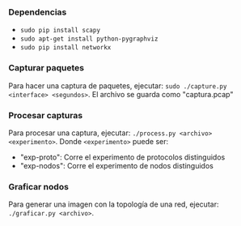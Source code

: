### Dependencias
* `sudo pip install scapy`
* `sudo apt-get install python-pygraphviz`
* `sudo pip install networkx`

### Capturar paquetes
Para hacer una captura de paquetes, ejecutar: `sudo ./capture.py <interface> <segundos>`.
El archivo se guarda como "captura.pcap"

### Procesar capturas
Para procesar una captura, ejecutar: `./process.py <archivo> <experimento>`.
Donde `<experimento>` puede ser:
* "exp-proto": Corre el experimento de protocolos distinguidos
* "exp-nodos": Corre el experimento de nodos distinguidos

### Graficar nodos
Para generar una imagen con la topología de una red, ejecutar: `./graficar.py <archivo>`.
